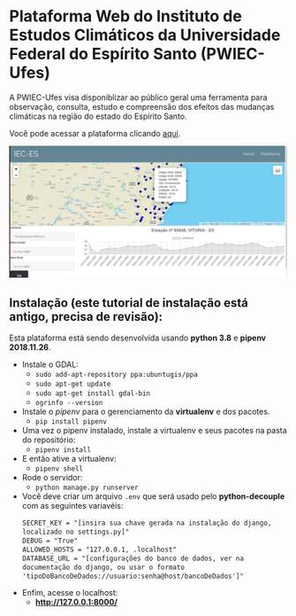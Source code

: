 # Plataforma Web do Instituto de Estudos Climáticos da Universidade Federal do Espírito Santo (PWIEC-Ufes)

A PWIEC-Ufes visa disponiblizar ao público geral uma ferramenta para observação, consulta, estudo e compreensão dos efeitos das mudanças climáticas na região do estado do Espírito Santo.

Você pode acessar a plataforma clicando [aqui](https://mr-saxobeat.github.io/pwiec/).

![Print da plataforma](print-pwiec.png)

## Instalação (este tutorial de instalação está antigo, precisa de revisão):

Esta plataforma está sendo desenvolvida usando **python 3.8** e **pipenv 2018.11.26**.

- Instale o GDAL:
  - `sudo add-apt-repository ppa:ubuntugis/ppa`
  - `sudo apt-get update`
  - `sudo apt-get install gdal-bin`
  - `ogrinfo --version`
- Instale o *pipenv* para o gerenciamento da **virtualenv** e dos pacotes.
  - `pip install pipenv`
- Uma vez o pipenv instalado, instale a virtualenv e seus pacotes na pasta do repositório:
  - `pipenv install`
- E então ative a virtualenv:
  - `pipenv shell`
- Rode o servidor:
  - `python manage.py runserver`
- Você deve criar um arquivo `.env` que será usado pelo **python-decouple** com as seguintes variavéis:
  ````
  SECRET_KEY = "[insira sua chave gerada na instalação do django, localizado no settings.py]"
  DEBUG = "True"
  ALLOWED_HOSTS = "127.0.0.1, .localhost"
  DATABASE_URL = "[configurações do banco de dados, ver na documentação do django, ou usar o formato 'tipoDoBancoDeDados://usuario:senha@host/bancoDeDados']"
  ````
- Enfim, acesse o localhost:
  - **http://127.0.0.1:8000/**

